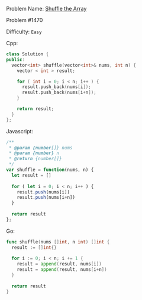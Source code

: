 Problem Name: [Shuffle the Array](https://leetcode.com/problems/shuffle-the-array/)

Problem #1470

Difficulty: `Easy`

Cpp:

```cpp
class Solution {
public:
  vector<int> shuffle(vector<int>& nums, int n) {
    vector < int > result;

    for ( int i = 0; i < n; i++ ) {
      result.push_back(nums[i]);
      result.push_back(nums[i+n]);
    }

    return result;
  }
};
```

Javascript:

```js
/**
 * @param {number[]} nums
 * @param {number} n
 * @return {number[]}
 */
var shuffle = function(nums, n) {
  let result = []
    
  for ( let i = 0; i < n; i++ ) {
    result.push(nums[i])
    result.push(nums[i+n])
  }
    
  return result
};
```

Go:

```go
func shuffle(nums []int, n int) []int {
  result := []int{}
    
  for i := 0; i < n; i += 1 {
    result = append(result, nums[i])
    result = append(result, nums[i+n])
  }
    
  return result
}
```
